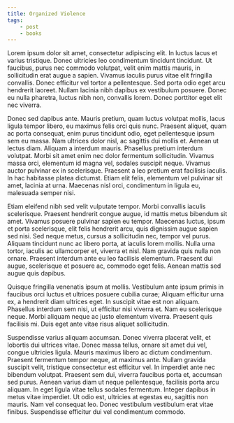 ```yaml
---
title: Organized Violence 
tags:
    - post
    - books
---
```

Lorem ipsum dolor sit amet, consectetur adipiscing elit. In luctus lacus et varius tristique. Donec ultricies leo condimentum tincidunt tincidunt. Ut faucibus, purus nec commodo volutpat, velit enim mattis mauris, in sollicitudin erat augue a sapien. Vivamus iaculis purus vitae elit fringilla convallis. Donec efficitur vel tortor a pellentesque. Sed porta odio eget arcu hendrerit laoreet. Nullam lacinia nibh dapibus ex vestibulum posuere. Donec eu nulla pharetra, luctus nibh non, convallis lorem. Donec porttitor eget elit nec viverra.

Donec sed dapibus ante. Mauris pretium, quam luctus volutpat mollis, lacus ligula tempor libero, eu maximus felis orci quis nunc. Praesent aliquet, quam ac porta consequat, enim purus tincidunt odio, eget pellentesque ipsum sem eu massa. Nam ultrices dolor nisl, ac sagittis dui mollis et. Aenean ut lectus diam. Aliquam a interdum mauris. Phasellus pretium interdum volutpat. Morbi sit amet enim nec dolor fermentum sollicitudin. Vivamus massa orci, elementum id magna vel, sodales suscipit neque. Vivamus auctor pulvinar ex in scelerisque. Praesent a leo pretium erat facilisis iaculis. In hac habitasse platea dictumst. Etiam elit felis, elementum vel pulvinar sit amet, lacinia at urna. Maecenas nisl orci, condimentum in ligula eu, malesuada semper nisi.

Etiam eleifend nibh sed velit vulputate tempor. Morbi convallis iaculis scelerisque. Praesent hendrerit congue augue, id mattis metus bibendum sit amet. Vivamus posuere pulvinar sapien eu tempor. Maecenas luctus, ipsum et porta scelerisque, elit felis hendrerit arcu, quis dignissim augue sapien sed nisi. Sed neque metus, cursus a sollicitudin nec, tempor vel purus. Aliquam tincidunt nunc ac libero porta, at iaculis lorem mollis. Nulla urna tortor, iaculis ac ullamcorper et, viverra et nisl. Nam gravida quis nulla non ornare. Praesent interdum ante eu leo facilisis elementum. Praesent dui augue, scelerisque et posuere ac, commodo eget felis. Aenean mattis sed augue quis dapibus.

Quisque fringilla venenatis ipsum at mollis. Vestibulum ante ipsum primis in faucibus orci luctus et ultrices posuere cubilia curae; Aliquam efficitur urna ex, a hendrerit diam ultrices eget. In suscipit vitae est non aliquam. Phasellus interdum sem nisi, ut efficitur nisi viverra et. Nam eu scelerisque neque. Morbi aliquam neque ac justo elementum viverra. Praesent quis facilisis mi. Duis eget ante vitae risus aliquet sollicitudin.

Suspendisse varius aliquam accumsan. Donec viverra placerat velit, et lobortis dui ultrices vitae. Donec massa tellus, ornare sit amet dui vel, congue ultricies ligula. Mauris maximus libero ac dictum condimentum. Praesent fermentum tempor neque, at maximus ante. Nullam gravida suscipit velit, tristique consectetur est efficitur vel. In imperdiet ante nec bibendum volutpat. Praesent sem dui, viverra faucibus porta et, accumsan sed purus. Aenean varius diam ut neque pellentesque, facilisis porta arcu aliquam. In eget ligula vitae tellus sodales fermentum. Integer dapibus in metus vitae imperdiet. Ut odio est, ultricies at egestas eu, sagittis non mauris. Nam vel consequat leo. Donec vestibulum vestibulum erat vitae finibus. Suspendisse efficitur dui vel condimentum commodo. 